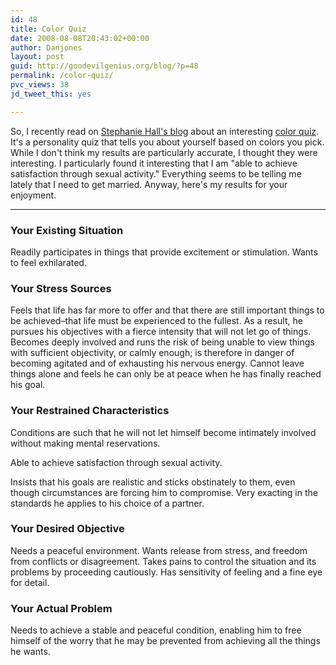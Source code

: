 ```yaml
---
id: 48
title: Color Quiz
date: 2008-08-08T20:43:02+00:00
author: Danjones
layout: post
guid: http://goodevilgenius.org/blog/?p=48
permalink: /color-quiz/
pvc_views: 38
jd_tweet_this: yes

---
```

So, I recently read on [Stephanie Hall's blog](http://redisbetter.blogspot.com/2008/08/color-me-good.html) about an interesting [color quiz](http://www.colorquiz.com/). It's a personality quiz that tells you about yourself based on colors you pick. While I don't think my results are particularly accurate, I thought they were interesting. I particularly found it interesting that I am "able to achieve satisfaction through sexual activity." Everything seems to be telling me lately that I need to get married. Anyway, here's my results for your enjoyment.

* * *

### Your Existing Situation

Readily participates in things that provide excitement or stimulation. Wants to feel exhilarated.

### Your Stress Sources

Feels that life has far more to offer and that there are still important things to be achieved&#8211;that life must be experienced to the fullest. As a result, he pursues his objectives with a fierce intensity that will not let go of things. Becomes deeply involved and runs the risk of being unable to view things with sufficient objectivity, or calmly enough; is therefore in danger of becoming agitated and of exhausting his nervous energy. Cannot leave things alone and feels he can only be at peace when he has finally reached his goal.

### Your Restrained Characteristics

Conditions are such that he will not let himself become intimately involved without making mental reservations.

Able to achieve satisfaction through sexual activity.

Insists that his goals are realistic and sticks obstinately to them, even though circumstances are forcing him to compromise. Very exacting in the standards he applies to his choice of a partner.

### Your Desired Objective

Needs a peaceful environment. Wants release from stress, and freedom from conflicts or disagreement. Takes pains to control the situation and its problems by proceeding cautiously. Has sensitivity of feeling and a fine eye for detail.

### Your Actual Problem

Needs to achieve a stable and peaceful condition, enabling him to free himself of the worry that he may be prevented from achieving all the things he wants.
